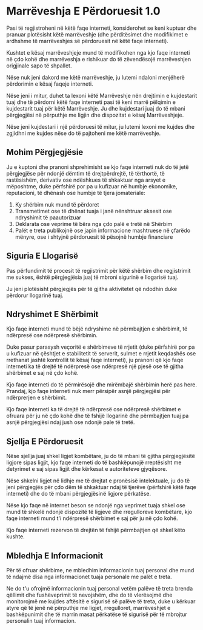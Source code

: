 # Marrëveshja E Përdoruesit 1.0

Pasi të regjistroheni në këtë faqe interneti, konsiderohet se keni kuptuar dhe pranuar plotësisht këtë marrëveshje (dhe përditësimet dhe modifikimet e ardhshme të marrëveshjes së përdoruesit në këtë faqe interneti).

Kushtet e kësaj marrëveshjeje mund të modifikohen nga kjo faqe interneti në çdo kohë dhe marrëveshja e rishikuar do të zëvendësojë marrëveshjen origjinale sapo të shpallet.

Nëse nuk jeni dakord me këtë marrëveshje, ju lutemi ndaloni menjëherë përdorimin e kësaj faqeje interneti.

Nëse jeni i mitur, duhet ta lexoni këtë Marrëveshje nën drejtimin e kujdestarit tuaj dhe të përdorni këtë faqe interneti pasi të keni marrë pëlqimin e kujdestarit tuaj për këtë Marrëveshje. Ju dhe kujdestari juaj do të mbani përgjegjësi në përputhje me ligjin dhe dispozitat e kësaj Marrëveshjeje.

Nëse jeni kujdestari i një përdoruesi të mitur, ju lutemi lexoni me kujdes dhe zgjidhni me kujdes nëse do të pajtoheni me këtë marrëveshje.

## Mohim Përgjegjësie

Ju e kuptoni dhe pranoni shprehimisht se kjo faqe interneti nuk do të jetë përgjegjëse për ndonjë dëmtim të drejtpërdrejtë, të tërthortë, të rastësishëm, derivativ ose ndëshkues të shkaktuar nga arsyet e mëposhtme, duke përfshirë por pa u kufizuar në humbje ekonomike, reputacioni, të dhënash ose humbje të tjera jomateriale:

1. Ky shërbim nuk mund të përdoret
1. Transmetimet ose të dhënat tuaja i janë nënshtruar aksesit ose ndryshimit të paautorizuar
1. Deklarata ose veprime të bëra nga çdo palë e tretë në Shërbim
1. Palët e treta publikojnë ose japin informacione mashtruese në çfarëdo mënyre, ose i shtyjnë përdoruesit të pësojnë humbje financiare

## Siguria E Llogarisë

Pas përfundimit të procesit të regjistrimit për këtë shërbim dhe regjistrimit me sukses, është përgjegjësia juaj të mbroni sigurinë e llogarisë tuaj.

Ju jeni plotësisht përgjegjës për të gjitha aktivitetet që ndodhin duke përdorur llogarinë tuaj.

## Ndryshimet E Shërbimit

Kjo faqe interneti mund të bëjë ndryshime në përmbajtjen e shërbimit, të ndërpresë ose ndërpresë shërbimin.

Duke pasur parasysh veçoritë e shërbimeve të rrjetit (duke përfshirë por pa u kufizuar në çështjet e stabilitetit të serverit, sulmet e rrjetit keqdashës ose rrethanat jashtë kontrollit të kësaj faqe interneti), ju pranoni që kjo faqe interneti ka të drejtë të ndërpresë ose ndërpresë një pjesë ose të gjitha shërbimet e saj në çdo kohë.

Kjo faqe interneti do të përmirësojë dhe mirëmbajë shërbimin herë pas here. Prandaj, kjo faqe interneti nuk merr përsipër asnjë përgjegjësi për ndërprerjen e shërbimit.

Kjo faqe interneti ka të drejtë të ndërpresë ose ndërpresë shërbimet e ofruara për ju në çdo kohë dhe të fshijë llogarinë dhe përmbajtjen tuaj pa asnjë përgjegjësi ndaj jush ose ndonjë pale të tretë.

## Sjellja E Përdoruesit

Nëse sjellja juaj shkel ligjet kombëtare, ju do të mbani të gjitha përgjegjësitë ligjore sipas ligjit, kjo faqe interneti do të bashkëpunojë rreptësisht me detyrimet e saj sipas ligjit dhe kërkesat e autoriteteve gjyqësore.

Nëse shkelni ligjet në lidhje me të drejtat e pronësisë intelektuale, ju do të jeni përgjegjës për çdo dëm të shkaktuar ndaj të tjerëve (përfshirë këtë faqe interneti) dhe do të mbani përgjegjësinë ligjore përkatëse.

Nëse kjo faqe në internet beson se ndonjë nga veprimet tuaja shkel ose mund të shkelë ndonjë dispozitë të ligjeve dhe rregulloreve kombëtare, kjo faqe interneti mund t'i ndërpresë shërbimet e saj për ju në çdo kohë.

Kjo faqe interneti rezervon të drejtën të fshijë përmbajtjen që shkel këto kushte.

## Mbledhja E Informacionit

Për të ofruar shërbime, ne mbledhim informacionin tuaj personal dhe mund të ndajmë disa nga informacionet tuaja personale me palët e treta.

Ne do t'u ofrojmë informacionin tuaj personal vetëm palëve të treta brenda qëllimit dhe fushëveprimit të nevojshëm, dhe do të vlerësojmë dhe monitorojmë me kujdes aftësitë e sigurisë së palëve të treta, duke u kërkuar atyre që të jenë në përputhje me ligjet, rregulloret, marrëveshjet e bashkëpunimit dhe të marrin masat përkatëse të sigurisë për të mbrojtur personalin tuaj informacion.